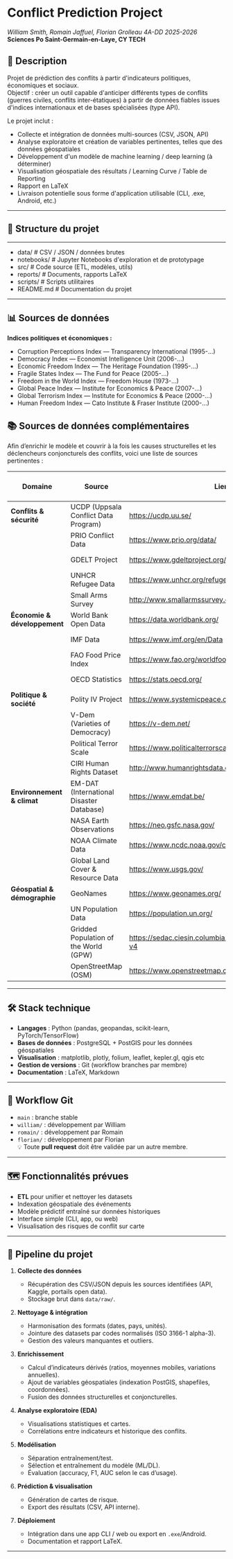 # Conflict Prediction Project

*William Smith, Romain Jaffuel, Florian Grolleau 4A-DD 2025-2026*
**Sciences Po Saint-Germain-en-Laye, CY TECH**



## 📌 Description
Projet de prédiction des conflits à partir d'indicateurs politiques, économiques et sociaux.  
Objectif : créer un outil capable d'anticiper différents types de conflits (guerres civiles, conflits inter-étatiques) à partir de données fiables issues d'indices internationaux et de bases spécialisées (type API).

Le projet inclut :
- Collecte et intégration de données multi-sources (CSV, JSON, API)
- Analyse exploratoire et création de variables pertinentes, telles que des données géospatiales
- Développement d'un modèle de machine learning / deep learning (à déterminer)
- Visualisation géospatiale des résultats / Learning Curve / Table de Reporting
- Rapport en LaTeX
- Livraison potentielle sous forme d'application utilisable (CLI, .exe, Android, etc.)

---

## 📂 Structure du projet

---
- data/ # CSV / JSON / données brutes
- notebooks/ # Jupyter Notebooks d'exploration et de prototypage
- src/ # Code source (ETL, modèles, utils)
- reports/ # Documents, rapports LaTeX
- scripts/ # Scripts utilitaires
- README.md # Documentation du projet
---

## 📊 Sources de données

**Indices politiques et économiques :**
- Corruption Perceptions Index — Transparency International (1995-…)
- Democracy Index — Economist Intelligence Unit (2006-…)
- Economic Freedom Index — The Heritage Foundation (1995-…)
- Fragile States Index — The Fund for Peace (2005-…)
- Freedom in the World Index — Freedom House (1973-…)
- Global Peace Index — Institute for Economics & Peace (2007-…)
- Global Terrorism Index — Institute for Economics & Peace (2000-…)
- Human Freedom Index — Cato Institute & Fraser Institute (2000-…)

## 📚 Sources de données complémentaires

Afin d’enrichir le modèle et couvrir à la fois les causes structurelles et les déclencheurs conjoncturels des conflits, voici une liste de sources pertinentes :

| Domaine | Source | Lien | Format | Fréquence de mise à jour |
|---------|--------|------|--------|--------------------------|
| **Conflits & sécurité** | UCDP (Uppsala Conflict Data Program) | https://ucdp.uu.se/ | CSV | Annuel |
| | PRIO Conflict Data | https://www.prio.org/data/ | CSV | Annuel |
| | GDELT Project | https://www.gdeltproject.org/ | CSV / API | Quasi temps réel |
| | UNHCR Refugee Data | https://www.unhcr.org/refugee-statistics/ | CSV | Annuel |
| | Small Arms Survey | http://www.smallarmssurvey.org/ | PDF / CSV | Variable |
| **Économie & développement** | World Bank Open Data | https://data.worldbank.org/ | CSV / API | Variable |
| | IMF Data | https://www.imf.org/en/Data | CSV / API | Trimestriel / Annuel |
| | FAO Food Price Index | https://www.fao.org/worldfoodsituation/foodpricesindex | CSV | Mensuel |
| | OECD Statistics | https://stats.oecd.org/ | CSV / API | Variable |
| **Politique & société** | Polity IV Project | https://www.systemicpeace.org/polityproject.html | CSV | Irrégulier |
| | V-Dem (Varieties of Democracy) | https://v-dem.net/ | CSV | Annuel |
| | Political Terror Scale | https://www.politicalterrorscale.org/ | CSV | Annuel |
| | CIRI Human Rights Dataset | http://www.humanrightsdata.com/ | CSV | Annuel |
| **Environnement & climat** | EM-DAT (International Disaster Database) | https://www.emdat.be/ | CSV | Continu |
| | NASA Earth Observations | https://neo.gsfc.nasa.gov/ | GeoTIFF / CSV | Continu |
| | NOAA Climate Data | https://www.ncdc.noaa.gov/cdo-web/ | CSV / API | Continu |
| | Global Land Cover & Resource Data | https://www.usgs.gov/ | GeoTIFF / CSV | Variable |
| **Géospatial & démographie** | GeoNames | https://www.geonames.org/ | TXT / CSV | Continu |
| | UN Population Data | https://population.un.org/ | CSV | Annuel |
| | Gridded Population of the World (GPW) | https://sedac.ciesin.columbia.edu/data/collection/gpw-v4 | GeoTIFF / CSV | Variable |
| | OpenStreetMap (OSM) | https://www.openstreetmap.org/ | OSM / CSV | Continu |

---

## 🛠️ Stack technique

- **Langages** : Python (pandas, geopandas, scikit-learn, PyTorch/TensorFlow)
- **Bases de données** : PostgreSQL + PostGIS pour les données géospatiales
- **Visualisation** : matplotlib, plotly, folium, leaflet, kepler.gl, qgis etc
- **Gestion de versions** : Git (workflow branches par membre)
- **Documentation** : LaTeX, Markdown

---

## 🚀 Workflow Git

- `main` : branche stable
- `william/` : développement par William
- `romain/` : développement par Romain
- `florian/` : développement par Florian  
💡 Toute **pull request** doit être validée par un autre membre.

---

## 🗺️ Fonctionnalités prévues

- **ETL** pour unifier et nettoyer les datasets
- Indexation géospatiale des événements
- Modèle prédictif entraîné sur données historiques
- Interface simple (CLI, app, ou web)
- Visualisation des risques de conflit sur carte

---

## 🔄 Pipeline du projet

1. **Collecte des données**
   - Récupération des CSV/JSON depuis les sources identifiées (API, Kaggle, portails open data).
   - Stockage brut dans `data/raw/`.

2. **Nettoyage & intégration**
   - Harmonisation des formats (dates, pays, unités).
   - Jointure des datasets par codes normalisés (ISO 3166-1 alpha-3).
   - Gestion des valeurs manquantes et outliers.

3. **Enrichissement**
   - Calcul d’indicateurs dérivés (ratios, moyennes mobiles, variations annuelles).
   - Ajout de variables géospatiales (indexation PostGIS, shapefiles, coordonnées).
   - Fusion des données structurelles et conjoncturelles.

4. **Analyse exploratoire (EDA)**
   - Visualisations statistiques et cartes.
   - Corrélations entre indicateurs et historique des conflits.

5. **Modélisation**
   - Séparation entraînement/test.
   - Sélection et entraînement du modèle (ML/DL).
   - Évaluation (accuracy, F1, AUC selon le cas d’usage).

6. **Prédiction & visualisation**
   - Génération de cartes de risque.
   - Export des résultats (CSV, API interne).

7. **Déploiement**
   - Intégration dans une app CLI / web ou export en `.exe`/Android.
   - Documentation et rapport LaTeX.

---
